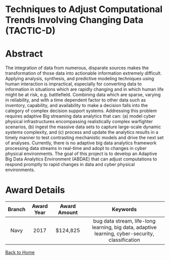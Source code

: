 
Techniques to Adjust Computational Trends Involving Changing Data (TACTIC-D)
============================================================================

# Abstract


The integration of data from numerous, disparate sources makes the transformation of those data into actionable information extremely difficult. Applying analysis, synthesis, and predictive modeling techniques using human interaction is impractical, especially for converting data to information in situations which are rapidly changing and in which human life might be at risk, e.g. battlefield. Combining data which are sparse, varying in reliability, and with a time dependent factor to other data such as inventory, capability, and availability to make a decision falls into the category of complex decision support systems. Addressing this problem requires adaptive Big streaming data analytics that can: (a) model cyber physical infrastructures encompassing realistically complex warfighter scenarios, (b) ingest the massive data sets to capture large-scale dynamic systems complexity, and (c) process and update the analytics results in a timely manner to test contrasting mechanistic models and drive the next set of analyses. Currently, there is no adaptive big data analytics framework processing data streams in real-time and adopt to changes in cyber physical environments. The goal of this project is to develop an Adaptive Big Data Analytics Environment (ABDAE) that can adjust computations to respond promptly to rapid changes in data and cyber physical environments.  

# Award Details

|Branch|Award Year|Award Amount|Keywords|
| :---: | :---: | :---: | :---: |
|Navy|2017|$124,825|bug data stream, life-long learning, big data, adaptive learning, cyber-security, classification|
  
  


[Back to Home](https://github.com/chrischow/dod_sbir_awards#1963)